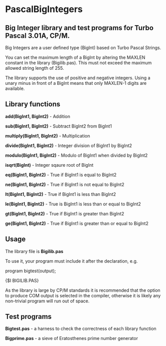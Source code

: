 # PascalBigIntegers
## Big Integer library and test programs for Turbo Pascal 3.01A, CP/M.

Big Integers are a user defined type (BigInt) based on Turbo Pascal Strings.

You can set the maximum length of a BigInt by altering the MAXLEN
constant in the library (Bigilib.pas). This must not exceed the maximum
allowed string length of 255.

The library supports the use of positive and negative integers. Using a
unary minus in front of a BigInt means that only MAXLEN-1 digits are available.

## Library functions

**add(BigInt1, BigInt2)** - Addition

**sub(BigInt1, BigInt2)** - Subtract BigInt2 from BigInt1

**multiply(BigInt1, BigInt2)** - Multiplication

**divide(BigInt1, BigInt2)** - Integer division of BigInt1 by BigInt2

**modulo(BigInt1, BigInt2)** - Modulo of BigInt1 when divided by BigInt2

**isqrt(BigInt)** - Integer sqaure root of BigInt

**eq(BigInt1, BigInt2)** - True if BigInt1 is equal to BigInt2

**ne(BigInt1, BigInt2)** - True if BigInt1 is not equal to BigInt2

**lt(BigInt1, BigInt2)** - True if BigInt1 is less than BigInt2

**le(BigInt1, BigInt2)** - True is BigInt1 is less than or equal to BigInt2

**gt(BigInt1, BigInt2)** - True if BigInt1 is greater than BigInt2

**ge(BigInt1, BigInt2)** - True if BigInt1 is greater than or equal to BigInt2

## Usage

The library file is **Bigilib.pas** 

To use it, your program must include it after the declaration, e.g.

program bigtest(output);

{$I BIGILIB.PAS}

As the library is large by CP/M standards it is recommended that the option to produce COM
output is selected in the compiler, otherwise it is likely any non-trivial program will 
run out of space.

## Test programs

**Bigtest.pas** - a harness to check the correctness of each library function

**Bigprime.pas** - a sieve of Eratosthenes prime number generator


